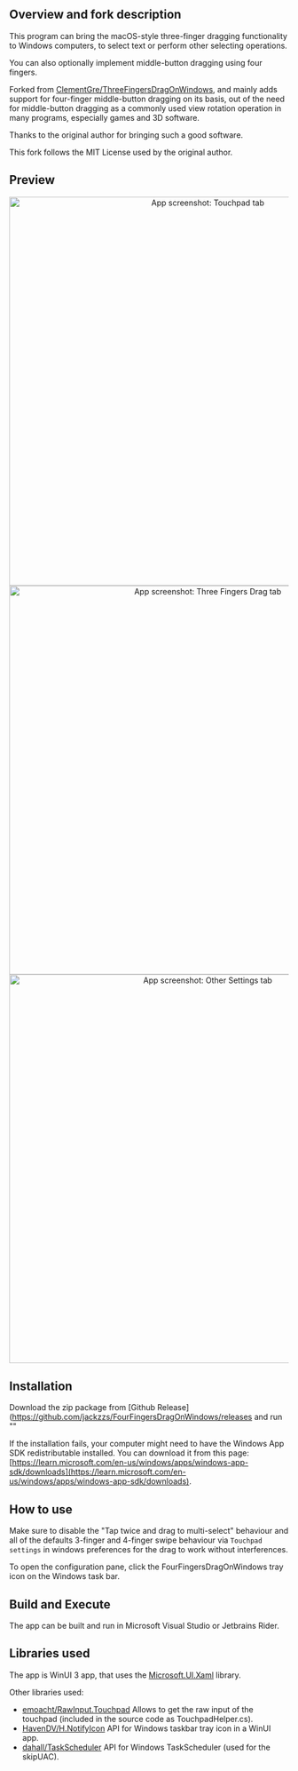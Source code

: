 ## Overview and fork description
This program can bring the macOS-style three-finger dragging functionality to Windows computers, to select text or perform other selecting operations.

You can also optionally implement middle-button dragging using four fingers.

Forked from [ClementGre/ThreeFingersDragOnWindows](https://github.com/ClementGre/ThreeFingersDragOnWindows), and mainly adds support for four-finger middle-button dragging on its basis, out of the need for middle-button dragging as a commonly used view rotation operation in many programs, especially games and 3D software.

Thanks to the original author for bringing such a good software.

This fork follows the MIT License used by the original author.

## Preview
<p align="center">
  <img src='https://raw.githubusercontent.com/ClementGre/ThreeFingersDragOnWindows/main/ThreeFingersDragOnWindows/Assets/Screenshot-1.png' alt="App screenshot: Touchpad tab" width='700'>
  <img src='https://raw.githubusercontent.com/ClementGre/ThreeFingersDragOnWindows/main/ThreeFingersDragOnWindows/Assets/Screenshot-2.png' alt="App screenshot: Three Fingers Drag tab" width='700'>
  <img src='https://raw.githubusercontent.com/ClementGre/ThreeFingersDragOnWindows/main/ThreeFingersDragOnWindows/Assets/Screenshot-3.png' alt="App screenshot: Other Settings tab" width='700'>
</p>

## Installation

Download the zip package from [Github Release](https://github.com/jackzzs/FourFingersDragOnWindows/releases and run ""

If the installation fails, your computer might need to have the Windows App SDK redistributable installed. You can download it from this page: [https://learn.microsoft.com/en-us/windows/apps/windows-app-sdk/downloads](https://learn.microsoft.com/en-us/windows/apps/windows-app-sdk/downloads).

## How to use

Make sure to disable the "Tap twice and drag to multi-select" behaviour and all of the defaults 3-finger and 4-finger swipe behaviour
via ``Touchpad settings`` in windows preferences for the drag to work without interferences.

To open the configuration pane, click the FourFingersDragOnWindows tray icon on the Windows task bar.

## Build and Execute

The app can be built and run in Microsoft Visual Studio or Jetbrains Rider.

## Libraries used

The app is WinUI 3 app, that uses the [Microsoft.UI.Xaml](https://docs.microsoft.com/en-us/windows/apps/winui/winui3/) library.

Other libraries used:
- [emoacht/RawInput.Touchpad](https://github.com/emoacht/RawInput.Touchpad) Allows to get the raw input of the touchpad (included in the source code as TouchpadHelper.cs).
- [HavenDV/H.NotifyIcon](https://github.com/HavenDV/H.NotifyIcon) API for Windows taskbar tray icon in a WinUI app.
- [dahall/TaskScheduler](https://github.com/dahall/TaskScheduler) API for Windows TaskScheduler (used for the skipUAC).
